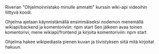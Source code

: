 Riverian "Ohjelmoinnistako minulle ammatti" kurssin wiki-api videoihin liittyvä koodi.

Ohjelma ajetaan käynnistämällä ensimmäiseksi nodemon menemällä wikiapi/backend ja komentoriviin: npm start
Sen jälkeen avaa toinen komentorivi, mene wikiapi/frontend ja kirjoita komentoriviin: npm start

Ohjelma hakee wikipediasta pienen kuvan ja tiivistyksen siitä mitä kirjoitat hakuun.
